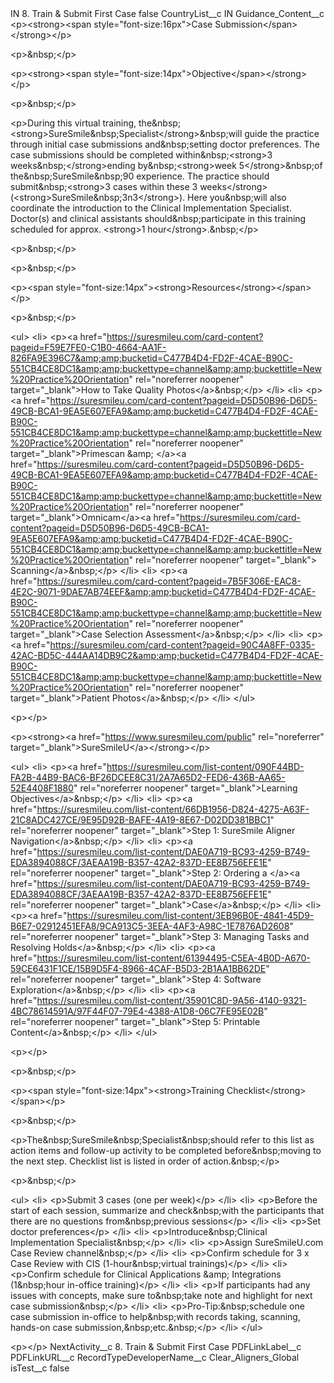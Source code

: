 <?xml version="1.0" encoding="UTF-8"?>
<CustomMetadata xmlns="http://soap.sforce.com/2006/04/metadata" xmlns:xsi="http://www.w3.org/2001/XMLSchema-instance" xmlns:xsd="http://www.w3.org/2001/XMLSchema">
    <label>IN 8. Train &amp; Submit First Case</label>
    <protected>false</protected>
    <values>
        <field>CountryList__c</field>
        <value xsi:type="xsd:string">IN</value>
    </values>
    <values>
        <field>Guidance_Content__c</field>
        <value xsi:type="xsd:string">&lt;p&gt;&lt;strong&gt;&lt;span style=&quot;font-size:16px&quot;&gt;Case Submission​&lt;/span&gt;&lt;/strong&gt;&lt;/p&gt;

&lt;p&gt;&amp;nbsp;&lt;/p&gt;

&lt;p&gt;&lt;strong&gt;&lt;span style=&quot;font-size:14px&quot;&gt;Objective&lt;/span&gt;&lt;/strong&gt;​&lt;/p&gt;

&lt;p&gt;&amp;nbsp;&lt;/p&gt;

&lt;p&gt;During this virtual training, the&amp;nbsp;&lt;strong&gt;SureSmile&amp;nbsp;Specialist&lt;/strong&gt;&amp;nbsp;will guide the practice through initial case submissions and&amp;nbsp;setting doctor preferences. The case submissions should be completed within&amp;nbsp;&lt;strong&gt;3 weeks&amp;nbsp;&lt;/strong&gt;ending by&amp;nbsp;&lt;strong&gt;week 5&lt;/strong&gt;&amp;nbsp;of the&amp;nbsp;SureSmile&amp;nbsp;90 experience. The practice should submit&amp;nbsp;&lt;strong&gt;3 cases within these 3 weeks&lt;/strong&gt; (&lt;strong&gt;SureSmile&amp;nbsp;3n3&lt;/strong&gt;). Here you&amp;nbsp;will also coordinate the introduction to the Clinical Implementation Specialist. Doctor(s) and clinical assistants should&amp;nbsp;participate in this training scheduled for approx. &lt;strong&gt;1 hour&lt;/strong&gt;.&amp;nbsp;​&lt;/p&gt;

&lt;p&gt;&amp;nbsp;&lt;/p&gt;

&lt;p&gt;&amp;nbsp;&lt;/p&gt;

&lt;p&gt;&lt;span style=&quot;font-size:14px&quot;&gt;&lt;strong&gt;Resources&lt;/strong&gt;&lt;/span&gt;​&lt;/p&gt;

&lt;p&gt;&amp;nbsp;&lt;/p&gt;

&lt;ul&gt;
&lt;li&gt;
&lt;p&gt;&lt;a href=&quot;https://suresmileu.com/card-content?pageid=F59E7FE0-C1B0-4664-AA1F-826FA9E396C7&amp;amp;bucketid=C477B4D4-FD2F-4CAE-B90C-551CB4CE8DC1&amp;amp;buckettype=channel&amp;amp;buckettitle=New%20Practice%20Orientation&quot; rel=&quot;noreferrer noopener&quot; target=&quot;_blank&quot;&gt;How to Take Quality Photos&lt;/a&gt;&amp;nbsp;&lt;/p&gt;
&lt;/li&gt;
&lt;li&gt;
&lt;p&gt;&lt;a href=&quot;https://suresmileu.com/card-content?pageid=D5D50B96-D6D5-49CB-BCA1-9EA5E607EFA9&amp;amp;bucketid=C477B4D4-FD2F-4CAE-B90C-551CB4CE8DC1&amp;amp;buckettype=channel&amp;amp;buckettitle=New%20Practice%20Orientation&quot; rel=&quot;noreferrer noopener&quot; target=&quot;_blank&quot;&gt;Primescan &amp;amp; &lt;/a&gt;&lt;a href=&quot;https://suresmileu.com/card-content?pageid=D5D50B96-D6D5-49CB-BCA1-9EA5E607EFA9&amp;amp;bucketid=C477B4D4-FD2F-4CAE-B90C-551CB4CE8DC1&amp;amp;buckettype=channel&amp;amp;buckettitle=New%20Practice%20Orientation&quot; rel=&quot;noreferrer noopener&quot; target=&quot;_blank&quot;&gt;Omnicam&lt;/a&gt;&lt;a href=&quot;https://suresmileu.com/card-content?pageid=D5D50B96-D6D5-49CB-BCA1-9EA5E607EFA9&amp;amp;bucketid=C477B4D4-FD2F-4CAE-B90C-551CB4CE8DC1&amp;amp;buckettype=channel&amp;amp;buckettitle=New%20Practice%20Orientation&quot; rel=&quot;noreferrer noopener&quot; target=&quot;_blank&quot;&gt; Scanning&lt;/a&gt;&amp;nbsp;&lt;/p&gt;
&lt;/li&gt;
&lt;li&gt;
&lt;p&gt;&lt;a href=&quot;https://suresmileu.com/card-content?pageid=7B5F306E-EAC8-4E2C-9071-9DAE7AB74EEF&amp;amp;bucketid=C477B4D4-FD2F-4CAE-B90C-551CB4CE8DC1&amp;amp;buckettype=channel&amp;amp;buckettitle=New%20Practice%20Orientation&quot; rel=&quot;noreferrer noopener&quot; target=&quot;_blank&quot;&gt;Case Selection Assessment&lt;/a&gt;&amp;nbsp;&lt;/p&gt;
&lt;/li&gt;
&lt;li&gt;
&lt;p&gt;&lt;a href=&quot;https://suresmileu.com/card-content?pageid=90C4A8FF-0335-42AC-BD5C-444AA14DB9C2&amp;amp;bucketid=C477B4D4-FD2F-4CAE-B90C-551CB4CE8DC1&amp;amp;buckettype=channel&amp;amp;buckettitle=New%20Practice%20Orientation&quot; rel=&quot;noreferrer noopener&quot; target=&quot;_blank&quot;&gt;Patient Photos&lt;/a&gt;&amp;nbsp;&lt;/p&gt;
&lt;/li&gt;
&lt;/ul&gt;

&lt;p&gt;​&lt;/p&gt;

&lt;p&gt;&lt;strong&gt;&lt;a href=&quot;https://www.suresmileu.com/public&quot; rel=&quot;noreferrer&quot; target=&quot;_blank&quot;&gt;SureSmileU&lt;/a&gt;​&lt;/strong&gt;&lt;/p&gt;

&lt;ul&gt;
&lt;li&gt;
&lt;p&gt;&lt;a href=&quot;https://suresmileu.com/list-content/090F44BD-FA2B-44B9-BAC6-BF26DCEE8C31/2A7A65D2-FED6-436B-AA65-52E4408F1880&quot; rel=&quot;noreferrer noopener&quot; target=&quot;_blank&quot;&gt;Learning Objectives&lt;/a&gt;&amp;nbsp;&lt;/p&gt;
&lt;/li&gt;
&lt;li&gt;
&lt;p&gt;&lt;a href=&quot;https://suresmileu.com/list-content/66DB1956-D824-4275-A63F-21C8ADC427CE/9E95D92B-BAFE-4A19-8E67-D02DD381BBC1&quot; rel=&quot;noreferrer noopener&quot; target=&quot;_blank&quot;&gt;Step 1: SureSmile Aligner Navigation&lt;/a&gt;&amp;nbsp;&lt;/p&gt;
&lt;/li&gt;
&lt;li&gt;
&lt;p&gt;&lt;a href=&quot;https://suresmileu.com/list-content/DAE0A719-BC93-4259-B749-EDA3894088CF/3AEAA19B-B357-42A2-837D-EE8B756EFE1E&quot; rel=&quot;noreferrer noopener&quot; target=&quot;_blank&quot;&gt;Step 2: Ordering a &lt;/a&gt;&lt;a href=&quot;https://suresmileu.com/list-content/DAE0A719-BC93-4259-B749-EDA3894088CF/3AEAA19B-B357-42A2-837D-EE8B756EFE1E&quot; rel=&quot;noreferrer noopener&quot; target=&quot;_blank&quot;&gt;Case&lt;/a&gt;&amp;nbsp;&lt;/p&gt;
&lt;/li&gt;
&lt;li&gt;
&lt;p&gt;&lt;a href=&quot;https://suresmileu.com/list-content/3EB96B0E-4841-45D9-B6E7-02912451EFA8/9CA913C5-3EEA-4AF3-A98C-1E7876AD2608&quot; rel=&quot;noreferrer noopener&quot; target=&quot;_blank&quot;&gt;Step 3: Managing Tasks and Resolving Holds&lt;/a&gt;&amp;nbsp;&lt;/p&gt;
&lt;/li&gt;
&lt;li&gt;
&lt;p&gt;&lt;a href=&quot;https://suresmileu.com/list-content/61394495-C5EA-4B0D-A670-59CE6431F1CE/15B9D5F4-8966-4CAF-B5D3-2B1AA1BB62DE&quot; rel=&quot;noreferrer noopener&quot; target=&quot;_blank&quot;&gt;Step 4: Software Exploration&lt;/a&gt;&amp;nbsp;&lt;/p&gt;
&lt;/li&gt;
&lt;li&gt;
&lt;p&gt;&lt;a href=&quot;https://suresmileu.com/list-content/35901C8D-9A56-4140-9321-4BC78614591A/97F44F07-79E4-4388-A1D8-06C7FE95E02B&quot; rel=&quot;noreferrer noopener&quot; target=&quot;_blank&quot;&gt;Step 5: Printable Content&lt;/a&gt;&amp;nbsp;&lt;/p&gt;
&lt;/li&gt;
&lt;/ul&gt;

&lt;p&gt;​​&lt;/p&gt;

&lt;p&gt;&amp;nbsp;&lt;/p&gt;

&lt;p&gt;&lt;span style=&quot;font-size:14px&quot;&gt;&lt;strong&gt;Training Checklist​&lt;/strong&gt;&lt;/span&gt;&lt;/p&gt;

&lt;p&gt;&amp;nbsp;&lt;/p&gt;

&lt;p&gt;The&amp;nbsp;SureSmile&amp;nbsp;Specialist&amp;nbsp;should refer to this list as action items and follow-up activity to be completed before&amp;nbsp;moving to the next step. Checklist list is listed in order of action.&amp;nbsp;​&lt;/p&gt;

&lt;p&gt;&amp;nbsp;&lt;/p&gt;

&lt;ul&gt;
&lt;li&gt;
&lt;p&gt;Submit 3 cases (one per week)​&lt;/p&gt;
&lt;/li&gt;
&lt;li&gt;
&lt;p&gt;Before the start of each session, summarize and check&amp;nbsp;with the participants that there are no questions from&amp;nbsp;previous sessions​&lt;/p&gt;
&lt;/li&gt;
&lt;li&gt;
&lt;p&gt;Set doctor preferences​&lt;/p&gt;
&lt;/li&gt;
&lt;li&gt;
&lt;p&gt;Introduce&amp;nbsp;Clinical Implementation Specialist&amp;nbsp;​&lt;/p&gt;
&lt;/li&gt;
&lt;li&gt;
&lt;p&gt;Assign SureSmileU.com Case Review channel&amp;nbsp;​&lt;/p&gt;
&lt;/li&gt;
&lt;li&gt;
&lt;p&gt;Confirm schedule for 3 x Case Review with CIS (1-hour&amp;nbsp;virtual trainings)​&lt;/p&gt;
&lt;/li&gt;
&lt;li&gt;
&lt;p&gt;Confirm schedule for Clinical Applications &amp;amp; Integrations (1&amp;nbsp;hour in-office training)​&lt;/p&gt;
&lt;/li&gt;
&lt;li&gt;
&lt;p&gt;If participants had any issues with concepts, make sure to&amp;nbsp;take note and highlight for next case submission&amp;nbsp;​&lt;/p&gt;
&lt;/li&gt;
&lt;li&gt;
&lt;p&gt;Pro-Tip:&amp;nbsp;schedule one case submission in-office to help&amp;nbsp;with records taking, scanning, hands-on case submission,&amp;nbsp;etc.&amp;nbsp;​&lt;/p&gt;
&lt;/li&gt;
&lt;/ul&gt;

&lt;p&gt;​&lt;/p&gt;</value>
    </values>
    <values>
        <field>NextActivity__c</field>
        <value xsi:type="xsd:string">8. Train &amp; Submit First Case</value>
    </values>
    <values>
        <field>PDFLinkLabel__c</field>
        <value xsi:nil="true"/>
    </values>
    <values>
        <field>PDFLinkURL__c</field>
        <value xsi:nil="true"/>
    </values>
    <values>
        <field>RecordTypeDeveloperName__c</field>
        <value xsi:type="xsd:string">Clear_Aligners_Global</value>
    </values>
    <values>
        <field>isTest__c</field>
        <value xsi:type="xsd:boolean">false</value>
    </values>
</CustomMetadata>
